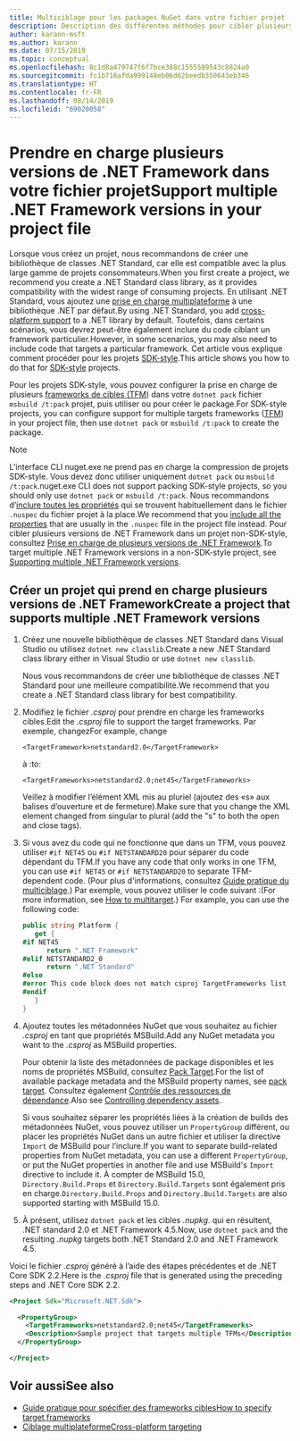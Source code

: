 ```yaml
---
title: Multiciblage pour les packages NuGet dans votre fichier projet
description: Description des différentes méthodes pour cibler plusieurs versions de .NET Framework à partir d’un seul package NuGet.
author: karann-msft
ms.author: karann
ms.date: 07/15/2019
ms.topic: conceptual
ms.openlocfilehash: 8c1d8a479747f6f7bce388c1555589543c8824a0
ms.sourcegitcommit: fc1b716afda999148eb06d62beedb350643eb346
ms.translationtype: HT
ms.contentlocale: fr-FR
ms.lasthandoff: 08/14/2019
ms.locfileid: "69020058"
---
```

# <a name="support-multiple-net-framework-versions-in-your-project-file"></a><span data-ttu-id="878ee-103">Prendre en charge plusieurs versions de .NET Framework dans votre fichier projet</span><span class="sxs-lookup"><span data-stu-id="878ee-103">Support multiple .NET Framework versions in your project file</span></span>

<span data-ttu-id="878ee-104">Lorsque vous créez un projet, nous recommandons de créer une bibliothèque de classes .NET Standard, car elle est compatible avec la plus large gamme de projets consommateurs.</span><span class="sxs-lookup"><span data-stu-id="878ee-104">When you first create a project, we recommend you create a .NET Standard class library, as it provides compatibility with the widest range of consuming projects.</span></span> <span data-ttu-id="878ee-105">En utilisant .NET Standard, vous ajoutez une [prise en charge multiplateforme](/dotnet/standard/library-guidance/cross-platform-targeting) à une bibliothèque .NET par défaut.</span><span class="sxs-lookup"><span data-stu-id="878ee-105">By using .NET Standard, you add [cross-platform support](/dotnet/standard/library-guidance/cross-platform-targeting) to a .NET library by default.</span></span> <span data-ttu-id="878ee-106">Toutefois, dans certains scénarios, vous devrez peut-être également inclure du code ciblant un framework particulier.</span><span class="sxs-lookup"><span data-stu-id="878ee-106">However, in some scenarios, you may also need to include code that targets a particular framework.</span></span> <span data-ttu-id="878ee-107">Cet article vous explique comment procéder pour les projets [SDK-style](../resources/check-project-format.md).</span><span class="sxs-lookup"><span data-stu-id="878ee-107">This article shows you how to do that for [SDK-style](../resources/check-project-format.md) projects.</span></span>

<span data-ttu-id="878ee-108">Pour les projets SDK-style, vous pouvez configurer la prise en charge de plusieurs [frameworks de cibles (TFM](/dotnet/standard/frameworks)) dans votre `dotnet pack` fichier `msbuild /t:pack` projet, puis utiliser ou pour créer le package.</span><span class="sxs-lookup"><span data-stu-id="878ee-108">For SDK-style projects, you can configure support for multiple targets frameworks ([TFM](/dotnet/standard/frameworks)) in your project file, then use `dotnet pack` or `msbuild /t:pack` to create the package.</span></span>

> [!NOTE]
> <span data-ttu-id="878ee-109">L’interface CLI nuget.exe ne prend pas en charge la compression de projets SDK-style. Vous devez donc utiliser uniquement `dotnet pack` ou `msbuild /t:pack`.</span><span class="sxs-lookup"><span data-stu-id="878ee-109">nuget.exe CLI does not support packing SDK-style projects, so you should only use `dotnet pack` or `msbuild /t:pack`.</span></span> <span data-ttu-id="878ee-110">Nous recommandons d’[inclure toutes les propriétés](../reference/msbuild-targets.md#pack-target) qui se trouvent habituellement dans le fichier `.nuspec` du fichier projet à la place.</span><span class="sxs-lookup"><span data-stu-id="878ee-110">We recommend that you [include all the properties](../reference/msbuild-targets.md#pack-target) that are usually in the `.nuspec` file in the project file instead.</span></span> <span data-ttu-id="878ee-111">Pour cibler plusieurs versions de .NET Framework dans un projet non-SDK-style, consultez [Prise en charge de plusieurs versions de .NET Framework](supporting-multiple-target-frameworks.md).</span><span class="sxs-lookup"><span data-stu-id="878ee-111">To target multiple .NET Framework versions in a non-SDK-style project, see [Supporting multiple .NET Framework versions](supporting-multiple-target-frameworks.md).</span></span>

## <a name="create-a-project-that-supports-multiple-net-framework-versions"></a><span data-ttu-id="878ee-112">Créer un projet qui prend en charge plusieurs versions de .NET Framework</span><span class="sxs-lookup"><span data-stu-id="878ee-112">Create a project that supports multiple .NET Framework versions</span></span>

1. <span data-ttu-id="878ee-113">Créez une nouvelle bibliothèque de classes .NET Standard dans Visual Studio ou utilisez `dotnet new classlib`.</span><span class="sxs-lookup"><span data-stu-id="878ee-113">Create a new .NET Standard class library either in Visual Studio or use `dotnet new classlib`.</span></span>

   <span data-ttu-id="878ee-114">Nous vous recommandons de créer une bibliothèque de classes .NET Standard pour une meilleure compatibilité.</span><span class="sxs-lookup"><span data-stu-id="878ee-114">We recommend that you create a .NET Standard class library for best compatibility.</span></span>

2. <span data-ttu-id="878ee-115">Modifiez le fichier *.csproj* pour prendre en charge les frameworks cibles.</span><span class="sxs-lookup"><span data-stu-id="878ee-115">Edit the *.csproj* file to support the target frameworks.</span></span> <span data-ttu-id="878ee-116">Par exemple, changez</span><span class="sxs-lookup"><span data-stu-id="878ee-116">For example, change</span></span>
   
   `<TargetFramework>netstandard2.0</TargetFramework>`
   
   <span data-ttu-id="878ee-117">à :</span><span class="sxs-lookup"><span data-stu-id="878ee-117">to:</span></span>
   
   `<TargetFrameworks>netstandard2.0;net45</TargetFrameworks>`

   <span data-ttu-id="878ee-118">Veillez à modifier l’élément XML mis au pluriel (ajoutez des «s» aux balises d’ouverture et de fermeture).</span><span class="sxs-lookup"><span data-stu-id="878ee-118">Make sure that you change the XML element changed from singular to plural (add the "s" to both the open and close tags).</span></span>

3. <span data-ttu-id="878ee-119">Si vous avez du code qui ne fonctionne que dans un TFM, vous pouvez utiliser `#if NET45` ou `#if NETSTANDARD20` pour séparer du code dépendant du TFM.</span><span class="sxs-lookup"><span data-stu-id="878ee-119">If you have any code that only works in one TFM, you can use `#if NET45` or `#if NETSTANDARD20` to separate TFM-dependent code.</span></span> <span data-ttu-id="878ee-120">(Pour plus d'informations, consultez [Guide pratique du multiciblage](/dotnet/core/tutorials/libraries#how-to-multitarget).) Par exemple, vous pouvez utiliser le code suivant :</span><span class="sxs-lookup"><span data-stu-id="878ee-120">(For more information, see [How to multitarget](/dotnet/core/tutorials/libraries#how-to-multitarget).) For example, you can use the following code:</span></span>

   ```csharp
   public string Platform {
      get {
   #if NET45
         return ".NET Framework"
   #elif NETSTANDARD2_0
         return ".NET Standard"
   #else
   #error This code block does not match csproj TargetFrameworks list
   #endif
      }
   }
   ```

4. <span data-ttu-id="878ee-121">Ajoutez toutes les métadonnées NuGet que vous souhaitez au fichier *.csproj* en tant que propriétés MSBuild.</span><span class="sxs-lookup"><span data-stu-id="878ee-121">Add any NuGet metadata you want to the *.csproj* as MSBuild properties.</span></span>

   <span data-ttu-id="878ee-122">Pour obtenir la liste des métadonnées de package disponibles et les noms de propriétés MSBuild, consultez [Pack Target](../reference/msbuild-targets.md#pack-target).</span><span class="sxs-lookup"><span data-stu-id="878ee-122">For the list of available package metadata and the MSBuild property names, see [pack target](../reference/msbuild-targets.md#pack-target).</span></span> <span data-ttu-id="878ee-123">Consultez également [Contrôle des ressources de dépendance](../consume-packages/package-references-in-project-files.md#controlling-dependency-assets).</span><span class="sxs-lookup"><span data-stu-id="878ee-123">Also see [Controlling dependency assets](../consume-packages/package-references-in-project-files.md#controlling-dependency-assets).</span></span>

   <span data-ttu-id="878ee-124">Si vous souhaitez séparer les propriétés liées à la création de builds des métadonnées NuGet, vous pouvez utiliser un `PropertyGroup` différent, ou placer les propriétés NuGet dans un autre fichier et utiliser la directive `Import` de MSBuild pour l’inclure.</span><span class="sxs-lookup"><span data-stu-id="878ee-124">If you want to separate build-related properties from NuGet metadata, you can use a different `PropertyGroup`, or put the NuGet properties in another file and use MSBuild's `Import` directive to include it.</span></span> <span data-ttu-id="878ee-125">À compter de MSBuild 15.0, `Directory.Build.Props` et `Directory.Build.Targets` sont également pris en charge.</span><span class="sxs-lookup"><span data-stu-id="878ee-125">`Directory.Build.Props` and `Directory.Build.Targets` are also supported starting with MSBuild 15.0.</span></span>

5. <span data-ttu-id="878ee-126">À présent, utilisez `dotnet pack` et les cibles *.nupkg*. qui en résultent, .NET standard 2.0 et .NET Framework 4.5.</span><span class="sxs-lookup"><span data-stu-id="878ee-126">Now, use `dotnet pack` and the resulting *.nupkg* targets both .NET Standard 2.0 and .NET Framework 4.5.</span></span>

<span data-ttu-id="878ee-127">Voici le fichier *.csproj* généré à l’aide des étapes précédentes et de .NET Core SDK 2.2.</span><span class="sxs-lookup"><span data-stu-id="878ee-127">Here is the *.csproj* file that is generated using the preceding steps and .NET Core SDK 2.2.</span></span>

```xml
<Project Sdk="Microsoft.NET.Sdk">

  <PropertyGroup>
    <TargetFrameworks>netstandard2.0;net45</TargetFrameworks>
    <Description>Sample project that targets multiple TFMs</Description>
  </PropertyGroup>

</Project>
```

## <a name="see-also"></a><span data-ttu-id="878ee-128">Voir aussi</span><span class="sxs-lookup"><span data-stu-id="878ee-128">See also</span></span>

* [<span data-ttu-id="878ee-129">Guide pratique pour spécifier des frameworks cibles</span><span class="sxs-lookup"><span data-stu-id="878ee-129">How to specify target frameworks</span></span>](/dotnet/standard/frameworks#how-to-specify-target-frameworks)
* [<span data-ttu-id="878ee-130">Ciblage multiplateforme</span><span class="sxs-lookup"><span data-stu-id="878ee-130">Cross-platform targeting</span></span>](/dotnet/standard/library-guidance/cross-platform-targeting)

